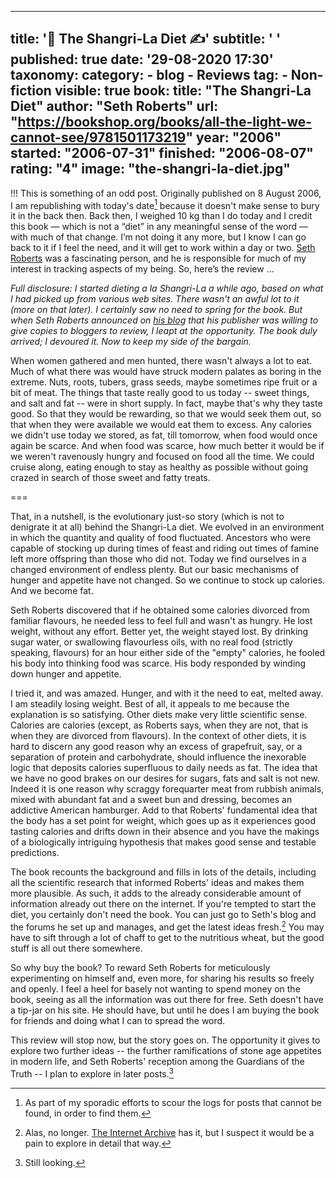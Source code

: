 
---
title: '&#128214; The Shangri-La Diet &#x270d;'
subtitle: ' '
published: true
date: '29-08-2020 17:30'
taxonomy:
    category:
        - blog
        - Reviews
    tag:
        - Non-fiction
visible: true
book:
	title: "The Shangri-La Diet"
	author: "Seth Roberts"
	url: "https://bookshop.org/books/all-the-light-we-cannot-see/9781501173219"
	year: "2006"
	started: "2006-07-31"
	finished: "2006-08-07"
	rating: "4"
	image: "the-shangri-la-diet.jpg"
---

!!! This is something of an odd post. Originally published on 8 August 2006, I am republishing with today's date[^1] because it doesn't make sense to bury it in the back then. Back then, I weighed 10 kg than I do today and I credit this book — which is not a “diet” in any meaningful sense of the word — with much of that change. I’m not doing it any more, but I know I can go back to it if I feel the need, and it will get to work within a day or two. [Seth Roberts](https://en.wikipedia.org/wiki/Seth_Roberts) was a fascinating person, and he is responsible for much of my interest in tracking aspects of my being. So, here’s the review …

[^1]: As part of my sporadic efforts to scour the logs for posts that cannot be found, in order to find them.

_Full disclosure: I started dieting a la Shangri-La a while ago, based on what I had picked up from various web sites. There wasn't an awful lot to it (more on that later). I certainly saw no need to spring for the book. But when Seth Roberts announced on [his blog](http://blog.sethroberts.net/) that his publisher was willing to give copies to bloggers to review, I leapt at the opportunity. The book duly arrived; I devoured it. Now to keep my side of the bargain._

When women gathered and men hunted, there wasn't always a lot to eat. Much of what there was would have struck modern palates as boring in the extreme. Nuts, roots, tubers, grass seeds, maybe sometimes ripe fruit or a bit of meat. The things that taste really good to us today -- sweet things, and salt and fat -- were in short supply. In fact, maybe that's why they taste good. So that they would be rewarding, so that we would seek them out, so that when they were available we would eat them to excess. Any calories we didn't use today we stored, as fat, till tomorrow, when food would once again be scarce. And when food was scarce, how much better it would be if we weren't ravenously hungry and focused on food all the time. We could cruise along, eating enough to stay as healthy as possible without going crazed in search of those sweet and fatty treats.

===

That, in a nutshell, is the evolutionary just-so story (which is not to denigrate it at all) behind the Shangri-La diet. We evolved in an environment in which the quantity and quality of food fluctuated. Ancestors who were capable of stocking up during times of feast and riding out times of famine left more offspring than those who did not. Today we find ourselves in a changed environment of endless plenty. But our basic mechanisms of hunger and appetite have not changed. So we continue to stock up calories. And we become fat.

Seth Roberts discovered that if he obtained some calories divorced from familiar flavours, he needed less to feel full and wasn't as hungry. He lost weight, without any effort. Better yet, the weight stayed lost. By drinking sugar water, or swallowing flavourless oils, with no real food (strictly speaking, flavours) for an hour either side of the "empty" calories, he fooled his body into thinking food was scarce. His body responded by winding down hunger and appetite.

I tried it, and was amazed. Hunger, and with it the need to eat, melted away. I am steadily losing weight. Best of all, it appeals to me because the explanation is so satisfying. Other diets make very little scientific sense. Calories are calories (except, as Roberts says, when they are not, that is when they are divorced from flavours). In the context of other diets, it is hard to discern any good reason why an excess of grapefruit, say, or a separation of protein and carbohydrate, should influence the inexorable logic that deposits calories superfluous to daily needs as fat. The idea that we have no good brakes on our desires for sugars, fats and salt is not new. Indeed it is one reason why scraggy forequarter meat from rubbish animals, mixed with abundant fat and a sweet bun and dressing, becomes an addictive American hamburger. Add to that Roberts' fundamental idea that the body has a set point for weight, which goes up as it experiences good tasting calories and drifts down in their absence and you have the makings of a biologically intriguing hypothesis that makes good sense and testable predictions.

The book recounts the background and fills in lots of the details, including all the scientific research that informed Roberts' ideas and makes them more plausible. As such, it adds to the already considerable amount of information already out there on the internet. If you're tempted to start the diet, you certainly don't need the book. You can just go to Seth's blog and the forums he set up and manages, and get the latest ideas fresh.[^2] You may have to sift through a lot of chaff to get to the nutritious wheat, but the good stuff is all out there somewhere.

[^2]: Alas, no longer. [The Internet Archive](https://web.archive.org/web/*/https://sethroberts.net) has it, but I suspect it would be a pain to explore in detail that way.

So why buy the book? To reward Seth Roberts for meticulously experimenting on himself and, even more, for sharing his results so freely and openly. I feel a heel for basely not wanting to spend money on the book, seeing as all the information was out there for free. Seth doesn't have a tip-jar on his site. He should have, but until he does I am buying the book for friends and doing what I can to spread the word.

This review will stop now, but the story goes on. The opportunity it gives to explore two further ideas -- the further ramifications of stone age appetites in modern life, and Seth Roberts' reception among the Guardians of the Truth -- I plan to explore in later posts.[^3]

[^3]: Still looking.


